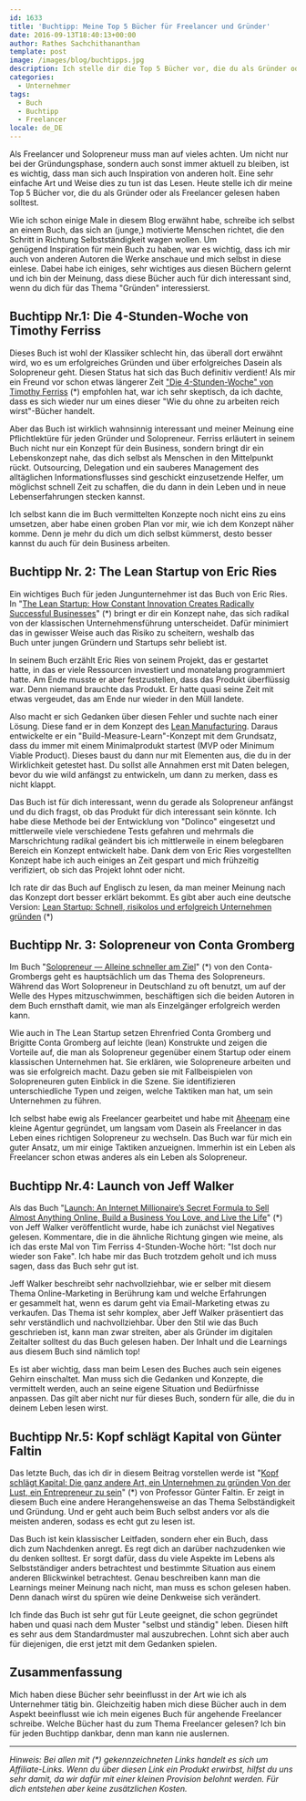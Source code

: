 ```yaml
---
id: 1633
title: 'Buchtipp: Meine Top 5 Bücher für Freelancer und Gründer'
date: 2016-09-13T18:40:13+00:00
author: Rathes Sachchithananthan
template: post
image: /images/blog/buchtipps.jpg
description: Ich stelle dir die Top 5 Bücher vor, die du als Gründer oder Freelancer gelesen haben solltest.
categories:
  - Unternehmer
tags:
  - Buch
  - Buchtipp
  - Freelancer
locale: de_DE
---
```

Als Freelancer und Solopreneur muss man auf vieles achten. Um nicht nur bei der Gründungsphase, sondern auch sonst immer aktuell zu bleiben, ist es wichtig, dass man sich auch Inspiration von anderen holt. Eine sehr einfache Art und Weise dies zu tun ist das Lesen. Heute stelle ich dir meine Top 5 Bücher vor, die du als Gründer oder als Freelancer gelesen haben solltest.

<!--more-->

Wie ich schon einige Male in diesem Blog erwähnt habe, schreibe ich selbst an einem Buch, das sich an (junge,) motivierte Menschen richtet, die den Schritt in Richtung Selbstständigkeit wagen wollen. Um genügend Inspiration für mein Buch zu haben, war es wichtig, dass ich mir auch von anderen Autoren die Werke anschaue und mich selbst in diese einlese. Dabei habe ich einiges, sehr wichtiges aus diesen Büchern gelernt und ich bin der Meinung, dass diese Bücher auch für dich interessant sind, wenn du dich für das Thema "Gründen" interessierst.

## Buchtipp Nr.1: Die 4-Stunden-Woche von Timothy Ferriss

Dieses Buch ist wohl der Klassiker schlecht hin, das überall dort erwähnt wird, wo es um erfolgreiches Gründen und über erfolgreiches Dasein als Solopreneur geht. Diesen Status hat sich das Buch definitiv verdient! Als mir ein Freund vor schon etwas längerer Zeit ["Die 4-Stunden-Woche" von Timothy Ferriss](http://amzn.to/2caaZUt) (*) empfohlen hat, war ich sehr skeptisch, da ich dachte, dass es sich wieder nur um eines dieser "Wie du ohne zu arbeiten reich wirst"-Bücher handelt.

Aber das Buch ist wirklich wahnsinnig interessant und meiner Meinung eine Pflichtlektüre für jeden Gründer und Solopreneur. Ferriss erläutert in seinem Buch nicht nur ein Konzept für dein Business, sondern bringt dir ein Lebenskonzept nahe, das dich selbst als Menschen in den Mittelpunkt rückt. Outsourcing, Delegation und ein sauberes Management des alltäglichen Informationsflusses sind geschickt einzusetzende Helfer, um möglichst schnell Zeit zu schaffen, die du dann in dein Leben und in neue Lebenserfahrungen stecken kannst.

Ich selbst kann die im Buch vermittelten Konzepte noch nicht eins zu eins umsetzen, aber habe einen groben Plan vor mir, wie ich dem Konzept näher komme. Denn je mehr du dich um dich selbst kümmerst, desto besser kannst du auch für dein Business arbeiten.

## Buchtipp Nr. 2: The Lean Startup von Eric Ries

Ein wichtiges Buch für jeden Jungunternehmer ist das Buch von Eric Ries. In "[The Lean Startup: How Constant Innovation Creates Radically Successful Businesses](http://amzn.to/2cGMYCX)" (*) bringt er dir ein Konzept nahe, das sich radikal von der klassischen Unternehmensführung unterscheidet. Dafür minimiert das in gewisser Weise auch das Risiko zu scheitern, weshalb das Buch unter jungen Gründern und Startups sehr beliebt ist.

In seinem Buch erzählt Eric Ries von seinem Projekt, das er gestartet hatte, in das er viele Ressourcen investiert und monatelang programmiert hatte. Am Ende musste er aber festzustellen, dass das Produkt überflüssig war. Denn niemand brauchte das Produkt. Er hatte quasi seine Zeit mit etwas vergeudet, das am Ende nur wieder in den Müll landete.

Also macht er sich Gedanken über diesen Fehler und suchte nach einer Lösung. Diese fand er in dem Konzept des [Lean Manufacturing](https://de.wikipedia.org/wiki/Schlanke_Produktion). Daraus entwickelte er ein "Build-Measure-Learn"-Konzept mit dem Grundsatz, dass du immer mit einem Minimalprodukt startest (MVP oder Minimum Viable Product). Dieses baust du dann nur mit Elementen aus, die du in der Wirklichkeit getestet hast. Du sollst alle Annahmen erst mit Daten belegen, bevor du wie wild anfängst zu entwickeln, um dann zu merken, dass es nicht klappt.

Das Buch ist für dich interessant, wenn du gerade als Solopreneur anfängst und du dich fragst, ob das Produkt für dich interessant sein könnte. Ich habe diese Methode bei der Entwicklung von "Dolinco" eingesetzt und mittlerweile viele verschiedene Tests gefahren und mehrmals die Marschrichtung radikal geändert bis ich mittlerweile in einem belegbaren Bereich ein Konzept entwickelt habe. Dank dem von Eric Ries vorgestellten Konzept habe ich auch einiges an Zeit gespart und mich frühzeitig verifiziert, ob sich das Projekt lohnt oder nicht.

Ich rate dir das Buch auf Englisch zu lesen, da man meiner Meinung nach das Konzept dort besser erklärt bekommt. Es gibt aber auch eine deutsche Version: [<span id="productTitle" class="a-size-large">Lean Startup: Schnell, risikolos und erfolgreich Unternehmen gründen</span>](http://amzn.to/2c3O6iL) (*)

## Buchtipp Nr. 3: Solopreneur von Conta Gromberg

Im Buch "[Solopreneur — Alleine schneller am Ziel](http://amzn.to/2clsKiK)" (*) von den Conta-Grombergs geht es hauptsächlich um das Thema des Solopreneurs. Während das Wort Solopreneur in Deutschland zu oft benutzt, um auf der Welle des Hypes mitzuschwimmen, beschäftigen sich die beiden Autoren in dem Buch ernsthaft damit, wie man als Einzelgänger erfolgreich werden kann.

Wie auch in The Lean Startup setzen Ehrenfried Conta Gromberg und Brigitte Conta Gromberg auf leichte (lean) Konstrukte und zeigen die Vorteile auf, die man als Solopreneur gegenüber einem Startup oder einem klassischen Unternehmen hat. Sie erklären, wie Solopreneure arbeiten und was sie erfolgreich macht. Dazu geben sie mit Fallbeispielen von Solopreneuren guten Einblick in die Szene. Sie identifizieren unterschiedliche Typen und zeigen, welche Taktiken man hat, um sein Unternehmen zu führen.

Ich selbst habe ewig als Freelancer gearbeitet und habe mit [Aheenam](https://aheenam.com) eine kleine Agentur gegründet, um langsam vom Dasein als Freelancer in das Leben eines richtigen Solopreneur zu wechseln. Das Buch war für mich ein guter Ansatz, um mir einige Taktiken anzueignen. Immerhin ist ein Leben als Freelancer schon etwas anderes als ein Leben als Solopreneur.

## Buchtipp Nr.4: Launch von Jeff Walker

Als das Buch "[Launch: An Internet Millionaire&#8217;s Secret Formula to Sell Almost Anything Online, Build a Business You Love, and Live the Life](http://amzn.to/2cnyGYH)" (*) von Jeff Walker veröffentlicht wurde, habe ich zunächst viel Negatives gelesen. Kommentare, die in die ähnliche Richtung gingen wie meine, als ich das erste Mal von Tim Ferriss 4-Stunden-Woche hört: "Ist doch nur wieder son Fake". Ich habe mir das Buch trotzdem geholt und ich muss sagen, dass das Buch sehr gut ist.

Jeff Walker beschreibt sehr nachvollziehbar, wie er selber mit diesem Thema Online-Marketing in Berührung kam und welche Erfahrungen er gesammelt hat, wenn es darum geht via Email-Marketing etwas zu verkaufen. Das Thema ist sehr komplex, aber Jeff Walker präsentiert das sehr verständlich und nachvollziehbar. Über den Stil wie das Buch geschrieben ist, kann man zwar streiten, aber als Gründer im digitalen Zeitalter solltest du das Buch gelesen haben. Der Inhalt und die Learnings aus diesem Buch sind nämlich top!

Es ist aber wichtig, dass man beim Lesen des Buches auch sein eigenes Gehirn einschaltet. Man muss sich die Gedanken und Konzepte, die vermittelt werden, auch an seine eigene Situation und Bedürfnisse anpassen. Das gilt aber nicht nur für dieses Buch, sondern für alle, die du in deinem Leben lesen wirst.

## Buchtipp Nr.5: Kopf schlägt Kapital von Günter Faltin

Das letzte Buch, das ich dir in diesem Beitrag vorstellen werde ist "[Kopf schlägt Kapital: Die ganz andere Art, ein Unternehmen zu gründen Von der Lust, ein Entrepreneur zu sein](http://amzn.to/2cJraGZ)" (*) von Professor Günter Faltin. Er zeigt in diesem Buch eine andere Herangehensweise an das Thema Selbständigkeit und Gründung. Und er geht auch beim Buch selbst anders vor als die meisten anderen, sodass es echt gut zu lesen ist.

Das Buch ist kein klassischer Leitfaden, sondern eher ein Buch, dass dich zum Nachdenken anregt. Es regt dich an darüber nachzudenken wie du denken solltest. Er sorgt dafür, dass du viele Aspekte im Lebens als Selbstständiger anders betrachtest und bestimmte Situation aus einem anderen Blickwinkel betrachtest. Genau beschreiben kann man die Learnings meiner Meinung nach nicht, man muss es schon gelesen haben. Denn danach wirst du spüren wie deine Denkweise sich verändert.

Ich finde das Buch ist sehr gut für Leute geeignet, die schon gegründet haben und quasi nach dem Muster "selbst und ständig" leben. Diesen hilft es sehr aus dem Standardmuster mal auszubrechen. Lohnt sich aber auch für diejenigen, die erst jetzt mit dem Gedanken spielen.

## Zusammenfassung

Mich haben diese Bücher sehr beeinflusst in der Art wie ich als Unternehmer tätig bin. Gleichzeitig haben mich diese Bücher auch in dem Aspekt beeinflusst wie ich mein eigenes Buch für angehende Freelancer schreibe. Welche Bücher hast du zum Thema Freelancer gelesen? Ich bin für jeden Buchtipp dankbar, denn man kann nie auslernen.

---

*Hinweis: Bei allen mit (\*) gekennzeichneten Links handelt es sich um Affiliate-Links. Wenn du über diesen Link ein Produkt erwirbst, hilfst du uns sehr damit, da wir dafür mit einer kleinen Provision belohnt werden. Für dich entstehen aber keine zusätzlichen Kosten.*